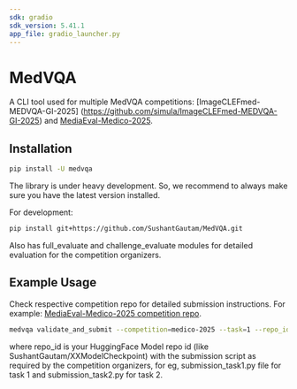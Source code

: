 ```yaml
---
sdk: gradio
sdk_version: 5.41.1
app_file: gradio_launcher.py
---
```

# MedVQA

A CLI tool used for multiple MedVQA competitions:
 [ImageCLEFmed-MEDVQA-GI-2025] (https://github.com/simula/ImageCLEFmed-MEDVQA-GI-2025) and [MediaEval-Medico-2025](https://github.com/simula/MediaEval-Medico-2025).

## Installation

```bash
pip install -U medvqa
```
The library is under heavy development. So, we recommend to always make sure you have the latest version installed.

For development:
```bash
pip install git+https://github.com/SushantGautam/MedVQA.git
```
Also has full_evaluate and challenge_evaluate modules for detailed evaluation for the competition organizers.


## Example Usage
Check respective competition repo for detailed submission instructions. For example: 
 [MediaEval-Medico-2025 competition repo](https://github.com/simula/MediaEval-Medico-2025#-submission-system).

```bash
medvqa validate_and_submit --competition=medico-2025 --task=1 --repo_id=...
```
where repo_id is your HuggingFace Model repo id (like SushantGautam/XXModelCheckpoint) with the submission script as required by the competition organizers, for eg, submission_task1.py file for task 1 and submission_task2.py for task 2.
